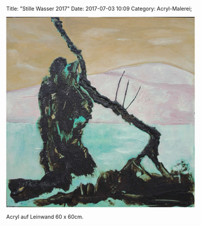 Title: "Stille Wasser 2017"
Date: 2017-07-03 10:09
Category: Acryl-Malerei;

![Stille Wasser](./images/acryl/smeerws-2017-stillewasser.jpg "Stille Wasser")


Acryl auf Leinwand 60 x 60cm.
